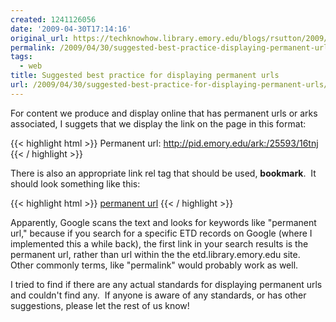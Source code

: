 ```yaml
---
created: 1241126056
date: '2009-04-30T17:14:16'
original_url: https://techknowhow.library.emory.edu/blogs/rsutton/2009/04/30/suggested-best-practice-displaying-permanent-urls
permalink: /2009/04/30/suggested-best-practice-displaying-permanent-urls/
tags:
  - web
title: Suggested best practice for displaying permanent urls
url: /2009/04/30/suggested-best-practice-for-displaying-permanent-urls/
---
```



For content we produce and display online that has permanent urls or arks associated, I suggets that we display the link on the page in this format:

{{< highlight html  >}}
Permanent url: <a href="http://pid.emory.edu/ark:/25593/16tnj">http://pid.emory.edu/ark:/25593/16tnj
{{< / highlight >}}

There is also an appropriate link rel tag that should be used, **bookmark**.  It should look something like this:

{{< highlight html  >}}
<a rel="bookmark" href="permanent url">permanent url</a>
{{< / highlight >}}

Apparently, Google scans the text and looks for keywords like "permanent url," because if you search for a specific ETD records on Google (where I implemented this a while back), the first link in your search results is the permanent url, rather than url within the the etd.library.emory.edu site.  Other commonly terms, like "permalink" would probably work as well.

I tried to find if there are any actual standards for displaying permanent urls and couldn't find any.  If anyone is aware of any standards, or has other suggestions, please let the rest of us know!